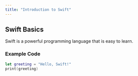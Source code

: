 ```yaml
---
title: "Introduction to Swift"
---
```


## Swift Basics

Swift is a powerful programming language that is easy to learn.

### Example Code

```swift
let greeting = "Hello, Swift!"
print(greeting)

